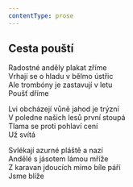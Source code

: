 ```yaml
---
contentType: prose
---
```


## Cesta pouští

Radostné anděly plakat zříme  
Vrhají se o hladu v bělmo ústřic  
Ale trombóny je zastavují v letu  
Poušť dříme

Lvi obcházejí vůně jahod je trýzní  
V poledne našich lesů první stoupá  
Tlama se proti pohlaví cení  
Už svítá

Svlékají azurné pláště a nazí  
Andělé s jásotem lámou mříže  
Z karavan jdoucích mimo bíle páří  
Jsme blíže
